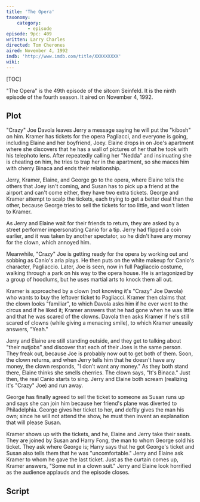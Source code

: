 ```yaml
---
title: 'The Opera'
taxonomy:
    category:
        - episode
episode: 9pc: 409         
written: Larry Charles
directed: Tom Cherones
aired: November 4, 1992
imdb: 'http://www.imdb.com/title/XXXXXXXXX'
wiki: 
---
```


[TOC]

"The Opera" is the 49th episode of the sitcom Seinfeld. It is the ninth episode of the fourth season. It aired on November 4, 1992.

## Plot

"Crazy" Joe Davola leaves Jerry a message saying he will put the "kibosh" on him. Kramer has tickets for the opera Pagliacci, and everyone is going, including Elaine and her boyfriend, Joey. Elaine drops in on Joe's apartment where she discovers that he has a wall of pictures of her that he took with his telephoto lens. After repeatedly calling her "Nedda" and insinuating she is cheating on him, he tries to trap her in the apartment, so she maces him with cherry Binaca and ends their relationship.

Jerry, Kramer, Elaine, and George go to the opera, where Elaine tells the others that Joey isn't coming, and Susan has to pick up a friend at the airport and can't come either, they have two extra tickets. George and Kramer attempt to scalp the tickets, each trying to get a better deal than the other, because George tries to sell the tickets for too little, and won't listen to Kramer.

As Jerry and Elaine wait for their friends to return, they are asked by a street performer impersonating Canio for a tip. Jerry had flipped a coin earlier, and it was taken by another spectator, so he didn't have any money for the clown, which annoyed him.

Meanwhile, "Crazy" Joe is getting ready for the opera by working out and sobbing as Canio's aria plays. He then puts on the white makeup for Canio's character, Pagliaccio. Later, Joe is seen, now in full Pagliaccio costume, walking through a park on his way to the opera house. He is antagonized by a group of hoodlums, but he uses martial arts to knock them all out.

Kramer is approached by a clown (not knowing it's "Crazy" Joe Davola) who wants to buy the leftover ticket to Pagliacci. Kramer then claims that the clown looks "familiar", to which Davola asks him if he ever went to the circus and if he liked it; Kramer answers that he had gone when he was little and that he was scared of the clowns. Davola then asks Kramer if he's still scared of clowns (while giving a menacing smile), to which Kramer uneasily answers, "Yeah."

Jerry and Elaine are still standing outside, and they get to talking about "their nutjobs" and discover that each of their Joes is the same person. They freak out, because Joe is probably now out to get both of them. Soon, the clown returns, and when Jerry tells him that he doesn't have any money, the clown responds, "I don't want any money." As they both stand there, Elaine thinks she smells cherries. The clown says, "It's Binaca." Just then, the real Canio starts to sing. Jerry and Elaine both scream (realizing it's "Crazy" Joe) and run away.

George has finally agreed to sell the ticket to someone as Susan runs up and says she can join him because her friend's plane was diverted to Philadelphia. George gives her ticket to her, and deftly gives the man his own; since he will not attend the show, he must then invent an explanation that will please Susan.

Kramer shows up with the tickets, and he, Elaine and Jerry take their seats. They are joined by Susan and Harry Fong, the man to whom George sold his ticket. They ask where George is; Harry says that he got George's ticket and Susan also tells them that he was "uncomfortable." Jerry and Elaine ask Kramer to whom he gave the last ticket. Just as the curtain comes up, Kramer answers, "Some nut in a clown suit." Jerry and Elaine look horrified as the audience applauds and the episode closes.

## Script

